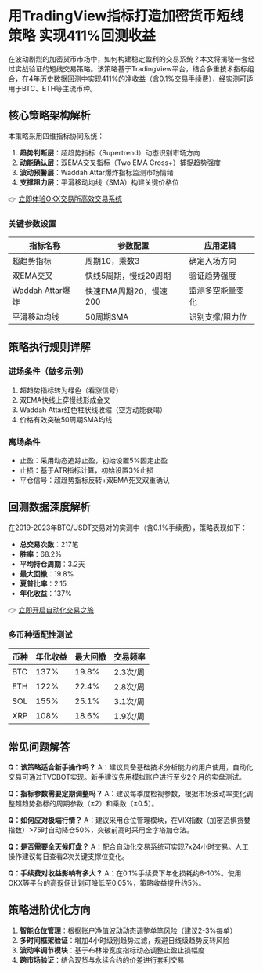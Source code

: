 # 用TradingView指标打造加密货币短线策略 实现411%回测收益

在波动剧烈的加密货币市场中，如何构建稳定盈利的交易系统？本文将揭秘一套经过实战验证的短线交易策略。该策略基于TradingView平台，结合多重技术指标组合，在4年历史数据回测中实现411%的净收益（含0.1%交易手续费），经实测可适用于BTC、ETH等主流币种。

## 核心策略架构解析
本策略采用四维指标协同系统：
1. **趋势判断层**：超趋势指标（Supertrend）动态识别市场方向
2. **动能确认层**：双EMA交叉指标（Two EMA Cross+）捕捉趋势强度
3. **波动预警层**：Waddah Attar爆炸指标监测市场情绪
4. **支撑阻力层**：平滑移动均线（SMA）构建关键价格位

👉 [立即体验OKX交易所高效交易系统](https://bit.ly/okx_welcome)

### 关键参数设置
| 指标名称          | 参数配置                 | 应用逻辑               |
|-------------------|--------------------------|------------------------|
| 超趋势指标        | 周期10，乘数3            | 确定入场方向           |
| 双EMA交叉         | 快线5周期，慢线20周期    | 验证趋势强度           |
| Waddah Attar爆炸  | 快速EMA周期20，慢速200   | 监测多空能量变化       |
| 平滑移动均线      | 50周期SMA                | 识别支撑/阻力位        |

## 策略执行规则详解
### 进场条件（做多示例）
1. 超趋势指标转为绿色（看涨信号）
2. 双EMA快线上穿慢线形成金叉
3. Waddah Attar红色柱状线收缩（空方动能衰竭）
4. 价格有效突破50周期SMA均线

### 离场条件
- 止盈：采用动态追踪止盈，初始设置5%固定止盈
- 止损：基于ATR指标计算，初始设置3%止损
- 平仓信号：超趋势指标反转+双EMA死叉双重确认

## 回测数据深度解析
在2019-2023年BTC/USDT交易对的实测中（含0.1%手续费），策略表现如下：
- **总交易次数**：217笔
- **胜率**：68.2%
- **平均持仓周期**：3.2天
- **最大回撤**：19.8%
- **夏普比率**：2.15
- **年化收益**：137%

👉 [立即开启自动化交易之旅](https://bit.ly/okx_welcome)

### 多币种适配性测试
| 币种   | 年化收益 | 最大回撤 | 交易频率 |
|--------|----------|----------|----------|
| BTC    | 137%     | 19.8%    | 2.3次/周 |
| ETH    | 122%     | 22.4%    | 2.8次/周 |
| SOL    | 155%     | 25.1%    | 3.1次/周 |
| XRP    | 108%     | 18.6%    | 1.9次/周 |

## 常见问题解答
**Q：该策略适合新手操作吗？**
A：建议具备基础技术分析能力的用户使用，自动化交易可通过TVCBOT实现。新手建议先用模拟账户进行至少2个月的实盘测试。

**Q：指标参数需要定期调整吗？**
A：建议每季度检视参数，根据市场波动率变化调整超趋势指标的周期参数（±2）和乘数（±0.5）。

**Q：如何应对极端行情？**
A：建议采用仓位管理模块，在VIX指数（加密恐惧贪婪指数）>75时自动降仓50%，突破前高时采用金字塔加仓法。

**Q：是否需要全天候盯盘？**
A：配合自动化交易系统可实现7x24小时交易。人工操作建议每日查看2次关键支撑位变化。

**Q：手续费对收益影响有多大？**
A：在0.1%手续费下年化损耗约8-10%。使用OKX等平台的高返佣计划可降低至0.05%，策略收益提升约5%。

## 策略进阶优化方向
1. **智能仓位管理**：根据账户净值波动动态调整单笔风险（建议2-3%每单）
2. **多时间框架验证**：增加4小时级别趋势过滤，规避日线级趋势反转风险
3. **波动率调节模块**：基于布林带宽度指标动态调整止盈止损幅度
4. **跨市场验证**：结合现货与永续合约的价差进行套利交易
